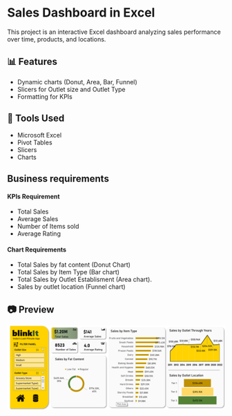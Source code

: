 # Sales Dashboard in Excel

This project is an interactive Excel dashboard analyzing sales performance over time, products, and locations.

## 📊 Features
- Dynamic charts (Donut, Area, Bar, Funnel)
- Slicers for Outlet size and Outlet Type
- Formatting for KPIs

## 🔧 Tools Used
- Microsoft Excel
- Pivot Tables
- Slicers
- Charts

##  Business requirements

#### KPIs Requirement
- Total Sales
- Average Sales
- Number of Items sold
- Average Rating

#### Chart Requirements
- Total Sales by fat content (Donut Chart)
- Total Sales by Item Type (Bar chart)
- Total Sales by Outlet Establisment  (Area chart).
- Sales by outlet location (Funnel chart)


## 📷 Preview
![Dashboard Preview](images/dashboard-preview.png)


